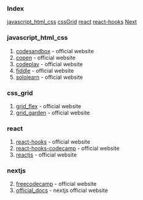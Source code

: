 ### Index


[javascript_html_css](#javascript_html_css)
[cssGrid](#css_grid)
[react](#react)
[react-hooks](#react)
[Next](#nextjs)


### javascript_html_css

1. [codesandbox](https://codesandbox.io) - official website
2. [copen](https://codepen.io) - official website
3. [codeplay](https://www.codeply.com) - official website
4. [fiddle](https://jsfiddle.net) - official website
5. [sololearn](https://www.sololearn.com/compiler-playground) - official website


### css_grid

1. [grid_flex](https://flexboxfroggy.com) - official website
2. [grid_garden](https://cssgridgarden.com) - official website


### react

1. [react-hooks](https://dmitripavlutin.com) - official website
2. [react-hooks-codecamp](https://www.freecodecamp.org/news/introduction-to-react-hooks) - official website
3. [reactjs](https://reactjs.org) - official website


### nextjs

2. [freecodecamp](https://www.freecodecamp.org/news/nextjs-tutorial/) - official website
1. [official_docs](https://nextjs.org/docs) - nextjs official website
